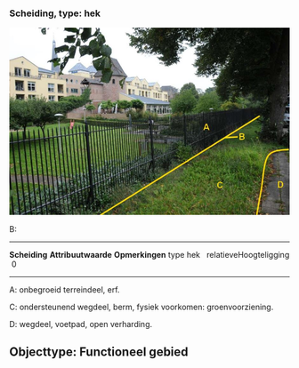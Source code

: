 <div>

### Scheiding, type: hek

![](media/image96.jpg)

B:

  ------------------------ --------------------- -----------------
  **Scheiding**            **Attribuutwaarde**   **Opmerkingen**
  type                     hek                    
  relatieveHoogteligging    0                     
  ------------------------ --------------------- -----------------

A: onbegroeid terreindeel, erf.

C: ondersteunend wegdeel, berm, fysiek voorkomen: groenvoorziening.

D: wegdeel, voetpad, open verharding.

Objecttype: Functioneel gebied
------------------------------

</div>
